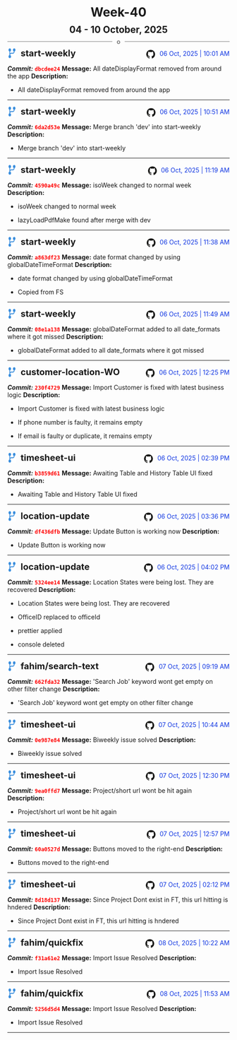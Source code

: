 <h1 style="text-align:center; margin-bottom:10px">Week-40</h1>
<h2 style="text-align:center; margin:0px">04 - 10 October, 2025</h2>
<div style="display: flex; align-items: center; justify-content: center;">
  <hr style="flex: 1; background-color: gray;" />
  <span style="padding: 0 10px;font-weight:bold; color:gray">o</span>
  <hr style="flex: 1; background-color: gray;" />
</div>

<div style="display: flex; justify-content: space-between; align-items:end;">
  <div style="display:flex">
      <img src="../assets/branch.svg" alt="GitHub Logo"  style="width:20px; margin:0 10px 0 0">
      <h3 style="margin: 0; padding:0; font-weight: bold; font-size:20px;">start-weekly</h3>
  </div>
  <div style="display:flex">
  <img src="../assets/github.svg" alt="GitHub Logo" style="width:20px">
    <span style="color:rgb(16, 54, 226); text-align: right; margin:0 0 0 10px; padding:0px;">06 Oct, 2025 | 10:01 AM</span>
  </div>
</div>

**_Commit:_** <code style="color: red; font-weight: bold;">dbcdee24</code>
**Message:** All dateDisplayFormat removed from around the app
**Description:**
- All dateDisplayFormat removed from around the app
---
<div style="display: flex; justify-content: space-between; align-items:end;">
  <div style="display:flex">
      <img src="../assets/branch.svg" alt="GitHub Logo"  style="width:20px; margin:0 10px 0 0">
      <h3 style="margin: 0; padding:0; font-weight: bold; font-size:20px;">start-weekly</h3>
  </div>
  <div style="display:flex">
  <img src="../assets/github.svg" alt="GitHub Logo" style="width:20px">
    <span style="color:rgb(16, 54, 226); text-align: right; margin:0 0 0 10px; padding:0px;">06 Oct, 2025 | 10:51 AM</span>
  </div>
</div>

**_Commit:_** <code style="color: red; font-weight: bold;">6da2d53e</code>
**Message:** Merge branch 'dev' into start-weekly
**Description:**
- Merge branch 'dev' into start-weekly
---
<div style="display: flex; justify-content: space-between; align-items:end;">
  <div style="display:flex">
      <img src="../assets/branch.svg" alt="GitHub Logo"  style="width:20px; margin:0 10px 0 0">
      <h3 style="margin: 0; padding:0; font-weight: bold; font-size:20px;">start-weekly</h3>
  </div>
  <div style="display:flex">
  <img src="../assets/github.svg" alt="GitHub Logo" style="width:20px">
    <span style="color:rgb(16, 54, 226); text-align: right; margin:0 0 0 10px; padding:0px;">06 Oct, 2025 | 11:19 AM</span>
  </div>
</div>

**_Commit:_** <code style="color: red; font-weight: bold;">4590a49c</code>
**Message:** isoWeek changed to normal week
**Description:**
- isoWeek changed to normal week

- lazyLoadPdfMake found after merge with dev
---
<div style="display: flex; justify-content: space-between; align-items:end;">
  <div style="display:flex">
      <img src="../assets/branch.svg" alt="GitHub Logo"  style="width:20px; margin:0 10px 0 0">
      <h3 style="margin: 0; padding:0; font-weight: bold; font-size:20px;">start-weekly</h3>
  </div>
  <div style="display:flex">
  <img src="../assets/github.svg" alt="GitHub Logo" style="width:20px">
    <span style="color:rgb(16, 54, 226); text-align: right; margin:0 0 0 10px; padding:0px;">06 Oct, 2025 | 11:38 AM</span>
  </div>
</div>

**_Commit:_** <code style="color: red; font-weight: bold;">a863df23</code>
**Message:** date format changed by using globalDateTimeFormat
**Description:**
- date format changed by using globalDateTimeFormat

- Copied from FS
---
<div style="display: flex; justify-content: space-between; align-items:end;">
  <div style="display:flex">
      <img src="../assets/branch.svg" alt="GitHub Logo"  style="width:20px; margin:0 10px 0 0">
      <h3 style="margin: 0; padding:0; font-weight: bold; font-size:20px;">start-weekly</h3>
  </div>
  <div style="display:flex">
  <img src="../assets/github.svg" alt="GitHub Logo" style="width:20px">
    <span style="color:rgb(16, 54, 226); text-align: right; margin:0 0 0 10px; padding:0px;">06 Oct, 2025 | 11:49 AM</span>
  </div>
</div>

**_Commit:_** <code style="color: red; font-weight: bold;">08e1a138</code>
**Message:** globalDateFormat added to all date_formats where it got missed
**Description:**
- globalDateFormat added to all date_formats where it got missed
---
<div style="display: flex; justify-content: space-between; align-items:end;">
  <div style="display:flex">
      <img src="../assets/branch.svg" alt="GitHub Logo"  style="width:20px; margin:0 10px 0 0">
      <h3 style="margin: 0; padding:0; font-weight: bold; font-size:20px;">customer-location-WO</h3>
  </div>
  <div style="display:flex">
  <img src="../assets/github.svg" alt="GitHub Logo" style="width:20px">
    <span style="color:rgb(16, 54, 226); text-align: right; margin:0 0 0 10px; padding:0px;">06 Oct, 2025 | 12:25 PM</span>
  </div>
</div>

**_Commit:_** <code style="color: red; font-weight: bold;">230f4729</code>
**Message:** Import Customer is fixed with latest business logic
**Description:**
- Import Customer is fixed with latest business logic

- If phone number is faulty, it remains empty
- If email is faulty or duplicate, it remains empty
---
<div style="display: flex; justify-content: space-between; align-items:end;">
  <div style="display:flex">
      <img src="../assets/branch.svg" alt="GitHub Logo"  style="width:20px; margin:0 10px 0 0">
      <h3 style="margin: 0; padding:0; font-weight: bold; font-size:20px;">timesheet-ui</h3>
  </div>
  <div style="display:flex">
  <img src="../assets/github.svg" alt="GitHub Logo" style="width:20px">
    <span style="color:rgb(16, 54, 226); text-align: right; margin:0 0 0 10px; padding:0px;">06 Oct, 2025 | 02:39 PM</span>
  </div>
</div>

**_Commit:_** <code style="color: red; font-weight: bold;">b3859d61</code>
**Message:** Awaiting Table  and History Table UI fixed
**Description:**
- Awaiting Table  and History Table UI fixed
---
<div style="display: flex; justify-content: space-between; align-items:end;">
  <div style="display:flex">
      <img src="../assets/branch.svg" alt="GitHub Logo"  style="width:20px; margin:0 10px 0 0">
      <h3 style="margin: 0; padding:0; font-weight: bold; font-size:20px;">location-update</h3>
  </div>
  <div style="display:flex">
  <img src="../assets/github.svg" alt="GitHub Logo" style="width:20px">
    <span style="color:rgb(16, 54, 226); text-align: right; margin:0 0 0 10px; padding:0px;">06 Oct, 2025 | 03:36 PM</span>
  </div>
</div>

**_Commit:_** <code style="color: red; font-weight: bold;">df436dfb</code>
**Message:** Update Button is working now
**Description:**
- Update Button is working now
---
<div style="display: flex; justify-content: space-between; align-items:end;">
  <div style="display:flex">
      <img src="../assets/branch.svg" alt="GitHub Logo"  style="width:20px; margin:0 10px 0 0">
      <h3 style="margin: 0; padding:0; font-weight: bold; font-size:20px;">location-update</h3>
  </div>
  <div style="display:flex">
  <img src="../assets/github.svg" alt="GitHub Logo" style="width:20px">
    <span style="color:rgb(16, 54, 226); text-align: right; margin:0 0 0 10px; padding:0px;">06 Oct, 2025 | 04:02 PM</span>
  </div>
</div>

**_Commit:_** <code style="color: red; font-weight: bold;">5324ee14</code>
**Message:** Location States were being lost. They are recovered
**Description:**
- Location States were being lost. They are recovered

- OfficeID replaced to officeId
- prettier applied
- console deleted
---
<div style="display: flex; justify-content: space-between; align-items:end;">
  <div style="display:flex">
      <img src="../assets/branch.svg" alt="GitHub Logo"  style="width:20px; margin:0 10px 0 0">
      <h3 style="margin: 0; padding:0; font-weight: bold; font-size:20px;">fahim/search-text</h3>
  </div>
  <div style="display:flex">
  <img src="../assets/github.svg" alt="GitHub Logo" style="width:20px">
    <span style="color:rgb(16, 54, 226); text-align: right; margin:0 0 0 10px; padding:0px;">07 Oct, 2025 | 09:19 AM</span>
  </div>
</div>

**_Commit:_** <code style="color: red; font-weight: bold;">662fda32</code>
**Message:** 'Search Job' keyword wont get empty on other filter change
**Description:**
- 'Search Job' keyword wont get empty on other filter change
---
<div style="display: flex; justify-content: space-between; align-items:end;">
  <div style="display:flex">
      <img src="../assets/branch.svg" alt="GitHub Logo"  style="width:20px; margin:0 10px 0 0">
      <h3 style="margin: 0; padding:0; font-weight: bold; font-size:20px;">timesheet-ui</h3>
  </div>
  <div style="display:flex">
  <img src="../assets/github.svg" alt="GitHub Logo" style="width:20px">
    <span style="color:rgb(16, 54, 226); text-align: right; margin:0 0 0 10px; padding:0px;">07 Oct, 2025 | 10:44 AM</span>
  </div>
</div>

**_Commit:_** <code style="color: red; font-weight: bold;">0e987e84</code>
**Message:** Biweekly issue solved
**Description:**
- Biweekly issue solved
---
<div style="display: flex; justify-content: space-between; align-items:end;">
  <div style="display:flex">
      <img src="../assets/branch.svg" alt="GitHub Logo"  style="width:20px; margin:0 10px 0 0">
      <h3 style="margin: 0; padding:0; font-weight: bold; font-size:20px;">timesheet-ui</h3>
  </div>
  <div style="display:flex">
  <img src="../assets/github.svg" alt="GitHub Logo" style="width:20px">
    <span style="color:rgb(16, 54, 226); text-align: right; margin:0 0 0 10px; padding:0px;">07 Oct, 2025 | 12:30 PM</span>
  </div>
</div>

**_Commit:_** <code style="color: red; font-weight: bold;">9ea0ffd7</code>
**Message:** Project/short url wont be hit again
**Description:**
- Project/short url wont be hit again
---
<div style="display: flex; justify-content: space-between; align-items:end;">
  <div style="display:flex">
      <img src="../assets/branch.svg" alt="GitHub Logo"  style="width:20px; margin:0 10px 0 0">
      <h3 style="margin: 0; padding:0; font-weight: bold; font-size:20px;">timesheet-ui</h3>
  </div>
  <div style="display:flex">
  <img src="../assets/github.svg" alt="GitHub Logo" style="width:20px">
    <span style="color:rgb(16, 54, 226); text-align: right; margin:0 0 0 10px; padding:0px;">07 Oct, 2025 | 12:57 PM</span>
  </div>
</div>

**_Commit:_** <code style="color: red; font-weight: bold;">60a0527d</code>
**Message:** Buttons moved to the right-end
**Description:**
- Buttons moved to the right-end
---
<div style="display: flex; justify-content: space-between; align-items:end;">
  <div style="display:flex">
      <img src="../assets/branch.svg" alt="GitHub Logo"  style="width:20px; margin:0 10px 0 0">
      <h3 style="margin: 0; padding:0; font-weight: bold; font-size:20px;">timesheet-ui</h3>
  </div>
  <div style="display:flex">
  <img src="../assets/github.svg" alt="GitHub Logo" style="width:20px">
    <span style="color:rgb(16, 54, 226); text-align: right; margin:0 0 0 10px; padding:0px;">07 Oct, 2025 | 02:12 PM</span>
  </div>
</div>

**_Commit:_** <code style="color: red; font-weight: bold;">8d18d137</code>
**Message:** Since Project Dont exist in FT, this url hitting is hndered
**Description:**
- Since Project Dont exist in FT, this url hitting is hndered
---
<div style="display: flex; justify-content: space-between; align-items:end;">
  <div style="display:flex">
      <img src="../assets/branch.svg" alt="GitHub Logo"  style="width:20px; margin:0 10px 0 0">
      <h3 style="margin: 0; padding:0; font-weight: bold; font-size:20px;">fahim/quickfix</h3>
  </div>
  <div style="display:flex">
  <img src="../assets/github.svg" alt="GitHub Logo" style="width:20px">
    <span style="color:rgb(16, 54, 226); text-align: right; margin:0 0 0 10px; padding:0px;">08 Oct, 2025 | 10:22 AM</span>
  </div>
</div>

**_Commit:_** <code style="color: red; font-weight: bold;">f31a61e2</code>
**Message:** Import Issue Resolved
**Description:**
- Import Issue Resolved
---
<div style="display: flex; justify-content: space-between; align-items:end;">
  <div style="display:flex">
      <img src="../assets/branch.svg" alt="GitHub Logo"  style="width:20px; margin:0 10px 0 0">
      <h3 style="margin: 0; padding:0; font-weight: bold; font-size:20px;">fahim/quickfix</h3>
  </div>
  <div style="display:flex">
  <img src="../assets/github.svg" alt="GitHub Logo" style="width:20px">
    <span style="color:rgb(16, 54, 226); text-align: right; margin:0 0 0 10px; padding:0px;">08 Oct, 2025 | 11:53 AM</span>
  </div>
</div>

**_Commit:_** <code style="color: red; font-weight: bold;">5256d5d4</code>
**Message:** Import Issue Resolved
**Description:**
- Import Issue Resolved
---
